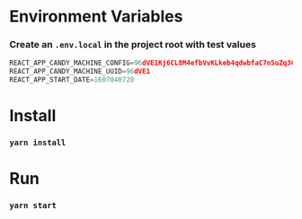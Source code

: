 # Environment Variables

### Create an `.env.local` in the project root with test values

```js
REACT_APP_CANDY_MACHINE_CONFIG=96dVE1Kj6CL8M4efbVvKLkeb4qdwbfaC7nSuZq367Znc
REACT_APP_CANDY_MACHINE_UUID=96dVE1
REACT_APP_START_DATE=1607040720
```

# Install

### `yarn install`

# Run

### `yarn start`
